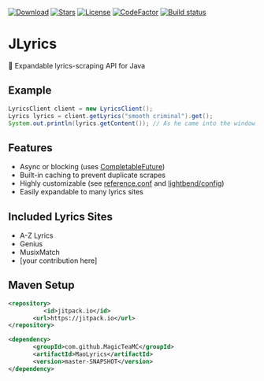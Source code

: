 [![Download](https://jitpack.io/v/jagrosh/JLyrics.svg)](https://jitpack.io/#jagrosh/JLyrics/master-SNAPSHOT)
[![Stars](https://img.shields.io/github/stars/jagrosh/JLyrics.svg)](https://github.com/jagrosh/JLyrics/stargazers)
[![License](https://img.shields.io/github/license/jagrosh/JLyrics.svg)](https://github.com/jagrosh/JLyrics/blob/master/LICENSE)
[![CodeFactor](https://www.codefactor.io/repository/github/jagrosh/jlyrics/badge)](https://www.codefactor.io/repository/github/jagrosh/jlyrics)
[![Build status](https://ci.appveyor.com/api/projects/status/7gyee0nnox0y4756?svg=true)](https://ci.appveyor.com/project/jagrosh/jlyrics)

# JLyrics  
🎼 Expandable lyrics-scraping API for Java

## Example
```java
LyricsClient client = new LyricsClient();
Lyrics lyrics = client.getLyrics("smooth criminal").get();
System.out.println(lyrics.getContent()); // As he came into the window ...
```

## Features
  * Async or blocking (uses [CompletableFuture](https://docs.oracle.com/javase/8/docs/api/java/util/concurrent/CompletableFuture.html))
  * Built-in caching to prevent duplicate scrapes
  * Highly customizable (see [reference.conf](https://github.com/jagrosh/JLyrics/blob/master/src/main/resources/reference.conf) and [lightbend/config](https://github.com/lightbend/config))
  * Easily expandable to many lyrics sites

## Included Lyrics Sites
  * A-Z Lyrics
  * Genius
  * MusixMatch
  * [your contribution here]

## Maven Setup
```xml
<repository>
		  <id>jitpack.io</id>
	   <url>https://jitpack.io</url>
</repository>
```

```xml
<dependency>
	   <groupId>com.github.MagicTeaMC</groupId>
	   <artifactId>MaoLyrics</artifactId>
	   <version>master-SNAPSHOT</version>
</dependency>
```
